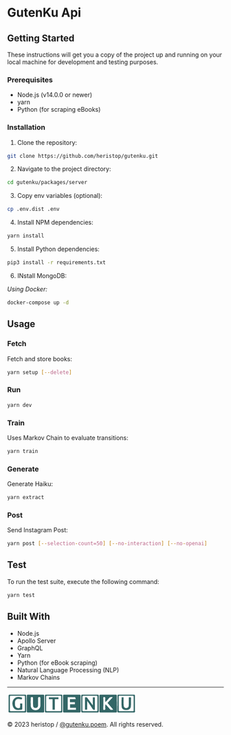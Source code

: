 # GutenKu Api

## Getting Started

These instructions will get you a copy of the project up and running on your local machine for development and testing purposes.

### Prerequisites

- Node.js (v14.0.0 or newer)
- yarn
- Python (for scraping eBooks)

### Installation

1. Clone the repository:

```bash
git clone https://github.com/heristop/gutenku.git
```

2. Navigate to the project directory:

```bash
cd gutenku/packages/server
```

3. Copy env variables (optional):

```bash
cp .env.dist .env
```

4. Install NPM dependencies:

```bash
yarn install
```

5. Install Python dependencies:

```bash
pip3 install -r requirements.txt
```

6. INstall MongoDB:

_Using Docker:_

```bash
docker-compose up -d
```

## Usage

### Fetch

Fetch and store books:

```bash
yarn setup [--delete]
```

### Run

```bash
yarn dev
```

### Train

Uses Markov Chain to evaluate transitions:

```bash
yarn train
```

### Generate

Generate Haiku:

```bash
yarn extract
```

### Post

Send Instagram Post:

```bash
yarn post [--selection-count=50] [--no-interaction] [--no-openai]
```

## Test

To run the test suite, execute the following command:

```bash
yarn test
```

## Built With

- Node.js
- Apollo Server
- GraphQL
- Yarn
- Python (for eBook scraping)
- Natural Language Processing (NLP)
- Markov Chains

---

![GutenKu Logo](/assets/logo/gutenku.png)

<footer>
    <p>© 2023 heristop / <a href="https://instagram.com/gutenku.poem" target="_blank">@gutenku.poem</a>. All rights reserved.</p>
</footer>
